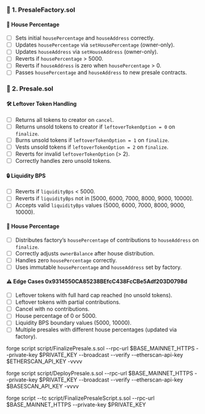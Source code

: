 ### 🔹 1. PresaleFactory.sol

#### 💸 House Percentage

- [ ] Sets initial `housePercentage` and `houseAddress` correctly.
- [ ] Updates `housePercentage` via `setHousePercentage` (owner-only).
- [ ] Updates `houseAddress` via `setHouseAddress` (owner-only).
- [ ] Reverts if `housePercentage` > 5000.
- [ ] Reverts if `houseAddress` is zero when `housePercentage` > 0.
- [ ] Passes `housePercentage` and `houseAddress` to new presale contracts.

### 🔹 2. Presale.sol

#### 🛠 Leftover Token Handling

- [ ] Returns all tokens to creator on `cancel`.
- [ ] Returns unsold tokens to creator if `leftoverTokenOption = 0` on `finalize`.
- [ ] Burns unsold tokens if `leftoverTokenOption = 1` on `finalize`.
- [ ] Vests unsold tokens if `leftoverTokenOption = 2` on `finalize`.
- [ ] Reverts for invalid `leftoverTokenOption` (> 2).
- [ ] Correctly handles zero unsold tokens.

#### 🔒 Liquidity BPS

- [ ] Reverts if `liquidityBps` < 5000.
- [ ] Reverts if `liquidityBps` not in [5000, 6000, 7000, 8000, 9000, 10000].
- [ ] Accepts valid `liquidityBps` values (5000, 6000, 7000, 8000, 9000, 10000).

#### 💸 House Percentage

- [ ] Distributes factory’s `housePercentage` of contributions to `houseAddress` on `finalize`.
- [ ] Correctly adjusts `ownerBalance` after house distribution.
- [ ] Handles zero `housePercentage` correctly.
- [ ] Uses immutable `housePercentage` and `houseAddress` set by factory.

#### ⚠️ Edge Cases 0x9314550CA85238BEfcC438FcCBe5Adf203D0798d

- [ ] Leftover tokens with full hard cap reached (no unsold tokens).
- [ ] Leftover tokens with partial contributions.
- [ ] Cancel with no contributions.
- [ ] House percentage of 0 or 5000.
- [ ] Liquidity BPS boundary values (5000, 10000).
- [ ] Multiple presales with different house percentages (updated via factory).

forge script script/FinalizePresale.s.sol --rpc-url $BASE_MAINNET_HTTPS --private-key $PRIVATE_KEY --broadcast --verify --etherscan-api-key $ETHERSCAN_API_KEY -vvvv

forge script script/DeployPresale.s.sol --rpc-url $BASE_MAINNET_HTTPS --private-key $PRIVATE_KEY --broadcast --verify --etherscan-api-key $BASESCAN_API_KEY -vvvv

forge script --tc script/FinalizePresaleScript.s.sol --rpc-url $BASE_MAINNET_HTTPS --private-key $PRIVATE_KEY
